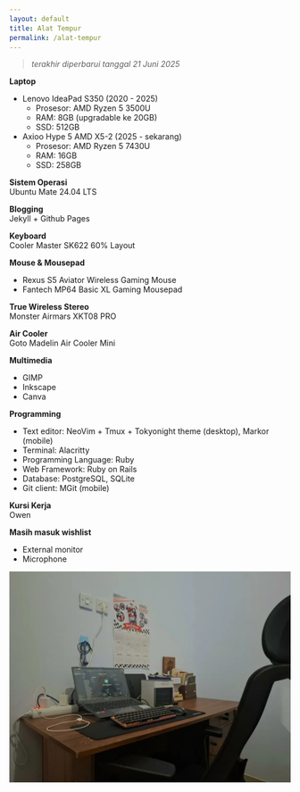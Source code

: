 ```yaml
---
layout: default
title: Alat Tempur
permalink: /alat-tempur
---
```


> *terakhir diperbarui tanggal 21 Juni 2025*

**Laptop**
- Lenovo IdeaPad S350 (2020 - 2025)
  - Prosesor: AMD Ryzen 5 3500U
  - RAM: 8GB (upgradable ke 20GB)
  - SSD: 512GB
- Axioo Hype 5 AMD X5-2 (2025 - sekarang)
  - Prosesor: AMD Ryzen 5 7430U
  - RAM: 16GB
  - SSD: 258GB

**Sistem Operasi**<br>
Ubuntu Mate 24.04 LTS

**Blogging**<br>
Jekyll + Github Pages

**Keyboard**<br>
Cooler Master SK622 60% Layout

**Mouse & Mousepad**
- Rexus S5 Aviator Wireless Gaming Mouse
- Fantech MP64 Basic XL Gaming Mousepad

**True Wireless Stereo**<br>
Monster Airmars XKT08 PRO

**Air Cooler**<br>
Goto Madelin Air Cooler Mini

**Multimedia**
- GIMP
- Inkscape
- Canva

**Programming**
- Text editor: NeoVim + Tmux + Tokyonight theme (desktop), Markor (mobile)
- Terminal: Alacritty
- Programming Language: Ruby
- Web Framework: Ruby on Rails
- Database: PostgreSQL, SQLite
- Git client: MGit (mobile)

**Kursi Kerja**<br>
Owen

**Masih masuk wishlist**<br>
- External monitor
- Microphone

![2a985c40-4f68-47b4-96fe-69ba6acdf116](/assets/images/2025/2a985c40-4f68-47b4-96fe-69ba6acdf116.jpg)